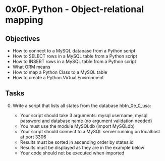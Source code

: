 # 0x0F. Python - Object-relational mapping

## Objectives

- How to connect to a MySQL database from a Python script
- How to SELECT rows in a MySQL table from a Python script
- How to INSERT rows in a MySQL table from a Python script
- What ORM means
- How to map a Python Class to a MySQL table
- How to create a Python Virtual Environment

## Tasks

0. Write a script that lists all states from the database hbtn_0e_0_usa:

    - Your script should take 3 arguments: mysql username, mysql password and database name (no argument validation needed)
    - You must use the module MySQLdb (import MySQLdb)
    - Your script should connect to a MySQL server running on localhost at port 3306
    - Results must be sorted in ascending order by states.id
    - Results must be displayed as they are in the example below
    - Your code should not be executed when imported